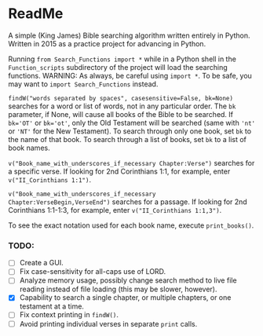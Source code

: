# ReadMe

A simple (King James) Bible searching algorithm written entirely in Python.  Written in 2015 as a practice project for advancing in Python.

Running `from Search_Functions import *` while in a Python shell in the `Function_scripts` subdirectory of the project will load the searching functions.  WARNING: As always, be careful using `import *`.  To be safe, you may want to `import Search_Functions` instead.

`findW("words separated by spaces", casesensitive=False, bk=None)` searches for a word or list of words, not in any particular order.  The `bk` parameter, if None, will cause all books of the Bible to be searched.  If `bk='OT'` or `bk='ot'`, only the Old Testament will be searched (same with `'nt'` or `'NT'` for the New Testament).  To search through only one book, set `bk` to the name of that book.  To search through a list of books, set `bk` to a list of book names.

`v("Book_name_with_underscores_if_necessary Chapter:Verse")` searches for a specific verse.  If looking for 2nd Corinthians 1:1, for example, enter `v("II_Corinthians 1:1")`.

`v("Book_name_with_underscores_if_necessary Chapter:VerseBegin,VerseEnd")` searches for a passage.  If looking for 2nd Corinthians 1:1-1:3, for example, enter `v("II_Corinthians 1:1,3")`.

To see the exact notation used for each book name, execute `print_books()`.

### TODO:
- [ ] Create a GUI.
- [ ] Fix case-sensitivity for all-caps use of LORD.
- [ ] Analyze memory usage, possibly change search method to live file reading instead of file loading (this may be slower, however).
- [x] Capability to search a single chapter, or multiple chapters, or one testament at a time.
- [ ] Fix context printing in `findW()`.
- [ ] Avoid printing individual verses in separate `print` calls.